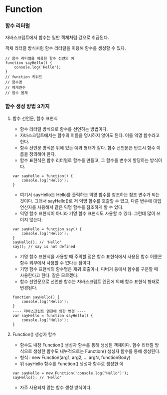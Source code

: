 # Function

### 함수 리터럴 

자바스크립트에서 함수는 일반 객체처럼 값으로 취급된다.

객체 리터럴 방식처럼 함수 리터럴을 이용해 함수를 생성할 수 있다.

```text
// 함수 리터럴을 이용한 함수 선언의 예 
function sayHello() {
    console.log('Hello');
}
// function 키워드 
// 함수명 
// 매개변수 
// 함수 몸체 
```

### 함수 생성 방법 3가지 

1. 함수 선언문, 함수 표현식 

   * 함수 리터럴 방식으로 함수를 선언하는 방법이다.
   * 자바스크립트에서는 함수의 이름을 명시하지 않아도 된다. 이를 익명 함수라고 한다.
   * 함수 선언문 방식은 위에 있는 예와 형태가 같다. 함수 선언문은 반드시 함수 이름을 정의해야 한다.
   * 함수 표현식은 함수 리터럴로 함수를 만들고, 그 함수를 변수에 할당하는 방식이다.

   ```text
   var sayHello = function() {
       console.log('Hello');
   }
   ```

   * 여기서 sayHello는 Hello를 출력하는 익명 함수를 참조하는 참조 변수가 되는 것이다. 그래서 sayHello\(\)로 저 익명 함수를 호출할 수 있고, 다른 변수에 대입 연산자를 사용해서 같은 익명 함수를 참조하게 할 수 있다.
   * 익명 함수 표현식이 아니라 기명 함수 표현식도 사용할 수 있다. 그런데 많이 쓰이지 않는다.

   ```text
   var sayHello = function say() {
       console.log('Hello');
   }
   sayHello(); // 'Hello'
   say(); // say is not defined
   ```

   * 기명 함수 표현식을 사용할 때 주의할 점은 함수 표현식에서 사용된 함수 이름은 함수 외부에서 사용할 수 없다는 점이다.
   * 기명 함수 표현식의 함수명은 재귀 호출이나, 디버거 등에서 함수를 구분할 때 사용한다고 한다. 잘은 모르겠다.
   * 함수 선언문으로 선언한 함수는 자바스크립트 엔진에 의해 함수 표현식 형태로 변경된다.

   ```text
   function sayHello() {
       console.log('Hello');
   }
   ---- 자바스크립트 엔진에 의한 변경 ----
   var sayHello = function sayHello() {
       console.log('Hello');
   }
   ```

2. Function\(\) 생성자 함수 

   * 함수도 내장 Function\(\) 생성자 함수를 통해 생성된 객체이다. 함수 리터럴 방식으로 생성한 함수도 내부적으로는 Function\(\) 생성자 함수를 통해 생성된다.
   * 형식 : new Function\(arg1, arg2, ... argN, functionBody\)
   * 위 sayHello 함수를 Function\(\) 생성자 함수로 생성한 예 

   ```text
   var sayHello = new Function('console.log("Hello")');
   sayHello(); // 'Hello'
   ```

   * 자주 사용되지 않는 함수 생성 방식이다.

